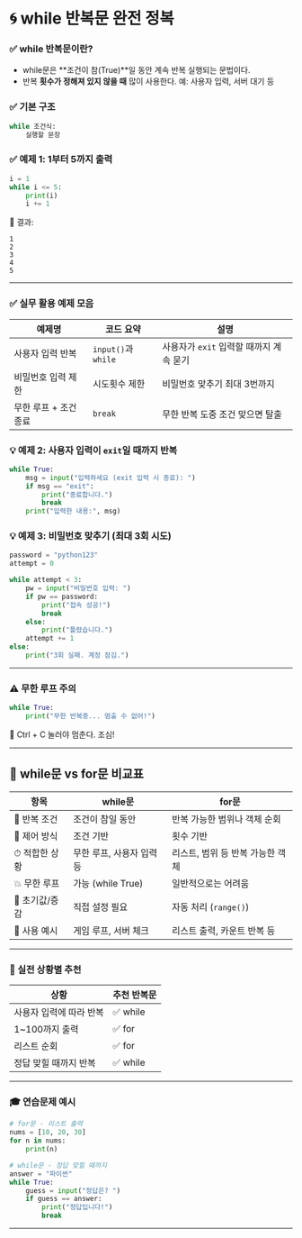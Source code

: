 # 🌀 while 반복문 완전 정복

### ✅ while 반복문이란?

- while문은 **조건이 참(True)**일 동안 계속 반복 실행되는 문법이다.
- 반복 **횟수가 정해져 있지 않을 때** 많이 사용한다. 예: 사용자 입력, 서버 대기 등

### ✅ 기본 구조

```python
while 조건식:
    실행할 문장

```

### ✅ 예제 1: 1부터 5까지 출력

```python
i = 1
while i <= 5:
    print(i)
    i += 1

```

📌 결과:

```
1
2
3
4
5

```

---

### ✅ 실무 활용 예제 모음

| 예제명 | 코드 요약 | 설명 |
| --- | --- | --- |
| 사용자 입력 반복 | `input()`과 `while` | 사용자가 `exit` 입력할 때까지 계속 묻기 |
| 비밀번호 입력 제한 | 시도횟수 제한 | 비밀번호 맞추기 최대 3번까지 |
| 무한 루프 + 조건 종료 | `break` | 무한 반복 도중 조건 맞으면 탈출 |

### 💡 예제 2: 사용자 입력이 `exit`일 때까지 반복

```python
while True:
    msg = input("입력하세요 (exit 입력 시 종료): ")
    if msg == "exit":
        print("종료합니다.")
        break
    print("입력한 내용:", msg)

```

### 💡 예제 3: 비밀번호 맞추기 (최대 3회 시도)

```python
password = "python123"
attempt = 0

while attempt < 3:
    pw = input("비밀번호 입력: ")
    if pw == password:
        print("접속 성공!")
        break
    else:
        print("틀렸습니다.")
    attempt += 1
else:
    print("3회 실패. 계정 잠김.")

```

---

### ⚠️ 무한 루프 주의

```python
while True:
    print("무한 반복중... 멈출 수 없어!")

```

🛑 Ctrl + C 눌러야 멈춘다. 조심!

---

## 🔁 while문 vs for문 비교표

| 항목 | while문 | for문 |
| --- | --- | --- |
| 🔁 반복 조건 | 조건이 참일 동안 | 반복 가능한 범위나 객체 순회 |
| 🧠 제어 방식 | 조건 기반 | 횟수 기반 |
| ⏱ 적합한 상황 | 무한 루프, 사용자 입력 등 | 리스트, 범위 등 반복 가능한 객체 |
| 💥 무한 루프 | 가능 (while True) | 일반적으로는 어려움 |
| 🧹 초기값/증감 | 직접 설정 필요 | 자동 처리 (`range()`) |
| 🔧 사용 예시 | 게임 루프, 서버 체크 | 리스트 출력, 카운트 반복 등 |

---

### 🎯 실전 상황별 추천

| 상황 | 추천 반복문 |
| --- | --- |
| 사용자 입력에 따라 반복 | ✅ while |
| 1~100까지 출력 | ✅ for |
| 리스트 순회 | ✅ for |
| 정답 맞힐 때까지 반복 | ✅ while |

---

### 🎓 연습문제 예시

```python
# for문 - 리스트 출력
nums = [10, 20, 30]
for n in nums:
    print(n)

# while문 - 정답 맞힐 때까지
answer = "파이썬"
while True:
    guess = input("정답은? ")
    if guess == answer:
        print("정답입니다!")
        break

```

---